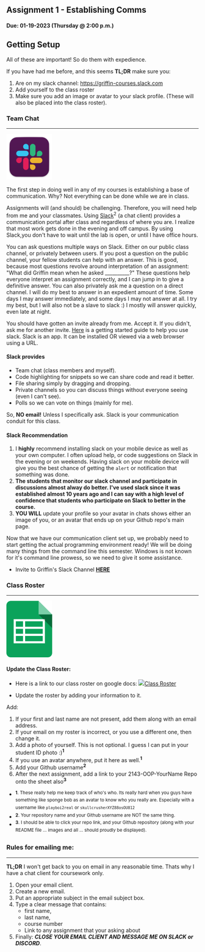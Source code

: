 ## Assignment 1 - Establishing Comms
#### Due: 01-19-2023 (Thursday @ 2:00 p.m.) 


## Getting Setup

All of these are important! So do them with expedience.

If you have had me before, and this seems **TL;DR** make sure you:

1. Are on my slack channel: https://griffin-courses.slack.com
2. Add yourself to the class roster
3. Make sure you add an image or avatar to your slack profile. (These will also be placed into the class roster).

### Team Chat

---

<img src="https://raw.githubusercontent.com/rugbyprof/5443-2D-Gaming/main/Assignments/graphics/slack_icon.png" width="120">


The first step in doing well in any of my courses is establishing a base of communication. Why? Not everything can be done while we are in class.

Assignments will (and should) be challenging. Therefore, you will need help from me and your classmates. Using [Slack](https://slack.com)<sup>2</sup> (a chat client) provides a communication portal after class and regardless of where you are. I realize that most work gets done in the evening and off campus. By using Slack,you don't have to wait until the lab is open, or until I have office hours.

You can ask questions multiple ways on Slack. Either on our public class channel, or privately between users. If you post a question on the public channel, your fellow students can help with an answer. This is good, because most questions revolve around interpretation of an assignment: "What did Griffin mean when he asked __________?" These questions help everyone interpret an assignment correctly, and I can jump in to give a definitive answer. You can also privately ask me a question on a direct channel. I will do my best to answer in an expedient amount of time. Some days I may answer immediately, and some days I may not answer at all. I try my best, but I will also not be a slave to slack :) I mostly will answer quickly, even late at night.

You should have gotten an invite already from me. Accept it. If you didn't, ask me for another invite. [Here](https://get.slack.help/hc/en-us/articles/218080037-Getting-started-for-new-users) is a getting started guide to help you use slack. Slack is an app. It can be installed OR viewed via a web browser using a URL.

#### Slack provides

- Team chat (class members and myself).
- Code highlighting for snippets so we can share code and read it better.
- File sharing simply by dragging and dropping.
- Private channels so you can discuss things without everyone seeing (even I can't see).
- Polls so we can vote on things (mainly for me).

So, **NO email!** Unless I specifically ask. Slack is your communication conduit for this class.

#### Slack Recommendation

1. I **highly** recommend installing slack on your mobile device as well as your own computer. I often upload help, or code suggestions on Slack in the evening or on weekends. Having slack on your mobile device will give you the best chance of getting the `alert` or notification that something was done.
2. **The students that monitor our slack channel and participate in discussions almost alway do better. I've used slack since it was established almost 10 years ago and I can say with a high level of confidence that students who participate on Slack to better in the course.**
3. **YOU WILL** update your profile so your avatar in chats shows either an image of you, or an avatar that ends up on your Github repo's main page.

Now that we have our communication client set up, we probably need to start getting the actual programming environment ready! We will be doing many things from the command line this semester. Windows is not known for it's command line prowess, so we need to give it some assistance.


- Invite to Griffin's Slack Channel <a href="https://join.slack.com/t/griffin-courses/shared_invite/zt-cw6fonr5-_CTN1kbgP3UaL9kRAzUICw" target="_blank">**HERE**</a>


### Class Roster
---

<img src="https://raw.githubusercontent.com/rugbyprof/5443-2D-Gaming/main/Assignments/graphics/google-sheets.png" width="120">

#### Update the Class Roster:

- Here is a link to our class roster on google docs: <a href="https://docs.google.com/spreadsheets/d/12dUUQj2-3riXf7xAVFyMtyYhcLfQaVsr1nF8UrzOrcM/edit#gid=1094049050"><img src="https://www.gstatic.com/images/branding/product/2x/sheets_2020q4_48dp.png" width="30">Class Roster</a>

- Update the roster by adding your information to it.

Add:

1. If your first and last name are not present, add them along with an email address.
2. If your email on my roster is incorrect, or you use a different one, then change it.
3. Add a photo of yourself. This is not optional. I guess I can put in your student ID photo :)<sup>**1**</sup>
4. If you use an avatar anywhere, put it here as well.<sup>**1**</sup>
5. Add your Github username<sup>**2**</sup>
6. After the next assignment, add a link to your 2143-OOP-YourName Repo onto the sheet also<sup>**3**</sup>

- <sup> **1**. These really help me keep track of who's who. Its really hard when you guys have something like sponge bob as an avatar to know who you really are. Especially with a username like `playboi2real` or `skullcrusherXYZ88osOU812`</sup>
- <sup> **2**. Your repository name and your Github username are NOT the same thing.</sup>
- <sup> **3**. I should be able to click your repo link, and your Github repository (along with your README file ... images and all ... should proudly be displayed).</sup>

### Rules for emailing me:
---

**TL;DR** I won't get back to you on email in any reasonable time. Thats why I have a chat client for coursework only.

1) Open your email client.
2) Create a new email.
3) Put an appropriate subject in the email subject box.
4) Type a clear message that contains:
    - first name,
    - last name,
    - course number
    - Link to any assignment that your asking about
5) Finally:  ***CLOSE YOUR EMAIL CLIENT AND MESSAGE ME ON SLACK or DISCORD***.
